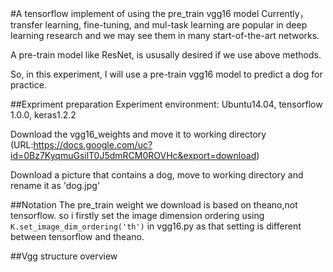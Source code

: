 #A tensorflow implement of using the pre_train vgg16 model
Currently，transfer learning, fine-tuning, and mul-task learning are popular in deep learning research and we may see them in many start-of-the-art networks.  

A pre-train model like ResNet, is ususally desired if we use above methods.  

So, in this experiment, I will use a pre-train vgg16 model to predict a dog for practice.

##Expriment preparation
Experiment environment: Ubuntu14.04, tensorflow 1.0.0, keras1.2.2  

Download the vgg16_weights and move it to working directory
(URL:https://docs.google.com/uc?id=0Bz7KyqmuGsilT0J5dmRCM0ROVHc&export=download)  

Download a picture that contains a dog, move to working directory and rename it as 'dog.jpg'

##Notation
The pre_train weight we download is based on theano,not tensorflow.
so i firstly set the image dimension ordering using ```K.set_image_dim_ordering('th')``` in vgg16.py as that setting is different between tensorflow and theano.

##Vgg structure overview
